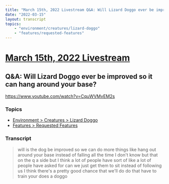 ```yaml
---
title: "March 15th, 2022 Livestream Q&A: Will Lizard Doggo ever be improved so it can hang around your base?"
date: "2022-03-15"
layout: transcript
topics:
    - "environment/creatures/lizard-doggo"
    - "features/requested-features"
---
```

# [March 15th, 2022 Livestream](../2022-03-15.md)
## Q&A: Will Lizard Doggo ever be improved so it can hang around your base?
https://www.youtube.com/watch?v=CquWVMvEM2s

### Topics
* [Environment > Creatures > Lizard Doggo](../topics/environment/creatures/lizard-doggo.md)
* [Features > Requested Features](../topics/features/requested-features.md)

### Transcript

> will is the dog be improved so we can do more things like hang out around your base instead of falling all the time I don't know but that on the q a side but I think a lot of people have sort of like a lot of people have asked for can we just get them to sit instead of following us I think there's a pretty good chance that we'll do do that have to train your does a doggo
